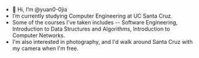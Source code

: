 - 👋 Hi, I’m @yuan0-0jia
- I’m currently studying Computer Engineering at UC Santa Cruz.
- Some of the courses I've taken includes 
    -- Software Engineering, Introduction to Data Structures and Algorithms, Introduction to Computer Networks.
- I'm also interested in photography, and I'd walk around Santa Cruz with my camera when I'm free.


<!---
yuan0-0jia/yuan0-0jia is a ✨ special ✨ repository because its `README.md` (this file) appears on your GitHub profile.
You can click the Preview link to take a look at your changes.
--->
